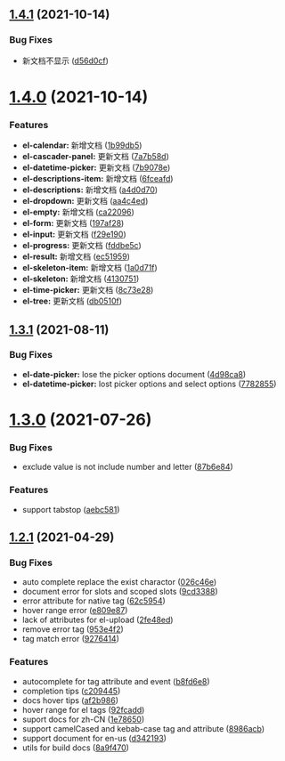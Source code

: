 ## [1.4.1](https://github.com/HULANG-BTB/element-ui-helper/compare/v1.4.0...v1.4.1) (2021-10-14)


### Bug Fixes

* 新文档不显示 ([d56d0cf](https://github.com/HULANG-BTB/element-ui-helper/commit/d56d0cfbee3abc6a99c44e0b379b38e4a5763bd9))



# [1.4.0](https://github.com/HULANG-BTB/element-ui-helper/compare/v1.3.1...v1.4.0) (2021-10-14)


### Features

* **el-calendar:** 新增文档 ([1b99db5](https://github.com/HULANG-BTB/element-ui-helper/commit/1b99db59c1de2b3725ca3a33ceb9b00e7c960aaf))
* **el-cascader-panel:** 更新文档 ([7a7b58d](https://github.com/HULANG-BTB/element-ui-helper/commit/7a7b58d0cd7da7003980c97be575e2dc960dd443))
* **el-datetime-picker:** 更新文档 ([7b9078e](https://github.com/HULANG-BTB/element-ui-helper/commit/7b9078e512ec672d32ac088fb5b1ca2603c4856f))
* **el-descriptions-item:** 新增文档 ([6fceafd](https://github.com/HULANG-BTB/element-ui-helper/commit/6fceafdd3585a9fbdb5c8b3bbfea1c9ac2227516))
* **el-descriptions:** 新增文档 ([a4d0d70](https://github.com/HULANG-BTB/element-ui-helper/commit/a4d0d7010a73ac3e3a928c5c2fb756728118c797))
* **el-dropdown:** 更新文档 ([aa4c4ed](https://github.com/HULANG-BTB/element-ui-helper/commit/aa4c4ed180da7a081491074b21a81924a75fe3b7))
* **el-empty:** 新增文档 ([ca22096](https://github.com/HULANG-BTB/element-ui-helper/commit/ca2209638d19a61cffa49f1e2f590536efd6013a))
* **el-form:** 更新文档 ([197af28](https://github.com/HULANG-BTB/element-ui-helper/commit/197af28bcaa575f8700df98af63721211fcd0a00))
* **el-input:** 更新文档 ([f29e190](https://github.com/HULANG-BTB/element-ui-helper/commit/f29e190408490108bb048e70abe58dba530b11f6))
* **el-progress:** 更新文档 ([fddbe5c](https://github.com/HULANG-BTB/element-ui-helper/commit/fddbe5cc82e2d930c996d5039691b5df1476f6da))
* **el-result:** 新增文档 ([ec51959](https://github.com/HULANG-BTB/element-ui-helper/commit/ec51959c94d77720ad5fcb88eafcb9d3718160be))
* **el-skeleton-item:** 新增文档 ([1a0d71f](https://github.com/HULANG-BTB/element-ui-helper/commit/1a0d71f77c0527d41d52397841a2ed3419bdee3c))
* **el-skeleton:** 新增文档 ([4130751](https://github.com/HULANG-BTB/element-ui-helper/commit/4130751047690150c2be22f90c1f188a52a34809))
* **el-time-picker:** 更新文档 ([8c73e28](https://github.com/HULANG-BTB/element-ui-helper/commit/8c73e286768ecaaec03b6a44fcb8a8875d8cada6))
* **el-tree:** 更新文档 ([db0510f](https://github.com/HULANG-BTB/element-ui-helper/commit/db0510f8c879fd9d3c57505c2c2fee53e35caa30))



## [1.3.1](https://github.com/HULANG-BTB/element-ui-helper/compare/v1.3.0...v1.3.1) (2021-08-11)


### Bug Fixes

* **el-date-picker:** lose the picker options document ([4d98ca8](https://github.com/HULANG-BTB/element-ui-helper/commit/4d98ca84172ec24b73238e78577a09ab99537645))
* **el-datetime-picker:** lost picker options and select options ([7782855](https://github.com/HULANG-BTB/element-ui-helper/commit/7782855f841391d14f95b9871a5ea317a72f330d))



# [1.3.0](https://github.com/HULANG-BTB/element-ui-helper/compare/v1.2.1...v1.3.0) (2021-07-26)


### Bug Fixes

* exclude value is not include number and letter ([87b6e84](https://github.com/HULANG-BTB/element-ui-helper/commit/87b6e84f2dfae2114f91fbac39793a6341f35f3a))


### Features

* support tabstop ([aebc581](https://github.com/HULANG-BTB/element-ui-helper/commit/aebc5814e3dd4029e17851d0fcdecd18a8adaa15))



## [1.2.1](https://github.com/HULANG-BTB/element-ui-helper/compare/af2b986f44a9dedf89cb238bea98b103feac5a7f...v1.2.1) (2021-04-29)


### Bug Fixes

* auto complete replace the exist charactor ([026c46e](https://github.com/HULANG-BTB/element-ui-helper/commit/026c46e9c620a9209deae7cd7e66d2fc5d79eb4f))
* document error for slots and scoped slots ([9cd3388](https://github.com/HULANG-BTB/element-ui-helper/commit/9cd33881f2d98af0f347b4c87f1ebbc0eda4143e))
* error attribute for native tag ([62c5954](https://github.com/HULANG-BTB/element-ui-helper/commit/62c59542421b042a164e8726ac8d64d95a08933c))
* hover range error ([e809e87](https://github.com/HULANG-BTB/element-ui-helper/commit/e809e87aa2bf252e5dc86a3cfc1112c6be3c2015))
* lack of attributes for el-upload ([2fe48ed](https://github.com/HULANG-BTB/element-ui-helper/commit/2fe48ed639adeada1683bb631d83f36189262982))
* remove error tag ([953e4f2](https://github.com/HULANG-BTB/element-ui-helper/commit/953e4f2c6bd057a35cbf6e3c0767ff62b71d866b))
* tag match error ([9276414](https://github.com/HULANG-BTB/element-ui-helper/commit/9276414939dc58564af4c83a2f73085d3d65350b))


### Features

* autocomplete for tag attribute and event ([b8fd6e8](https://github.com/HULANG-BTB/element-ui-helper/commit/b8fd6e80cfc0a1c7e9733af4c3525c2ee9bb7fbf))
* completion tips ([c209445](https://github.com/HULANG-BTB/element-ui-helper/commit/c209445489e98c3d321b1da45c9693ea0e277ffe))
* docs hover tips ([af2b986](https://github.com/HULANG-BTB/element-ui-helper/commit/af2b986f44a9dedf89cb238bea98b103feac5a7f))
* hover range for el tags ([92fcadd](https://github.com/HULANG-BTB/element-ui-helper/commit/92fcadd9f05d543d1944949643746b93318e9b23))
* suport docs for zh-CN ([1e78650](https://github.com/HULANG-BTB/element-ui-helper/commit/1e7865088631536cad982b63b6ba5ffa80adaff1))
* support camelCased and kebab-case tag and attribute ([8986acb](https://github.com/HULANG-BTB/element-ui-helper/commit/8986acb5d99ced30728fb8dc02eae9805ece3462))
* support document for en-us ([d342193](https://github.com/HULANG-BTB/element-ui-helper/commit/d342193f23cde3a79f72595f2bc02acd0055b554))
* utils for build docs ([8a9f470](https://github.com/HULANG-BTB/element-ui-helper/commit/8a9f4700ddd7e923b828ddacb7912fb631c8b9d5))



